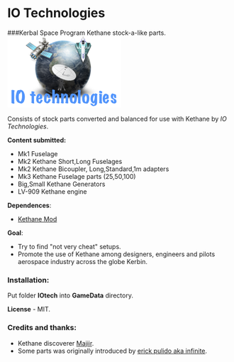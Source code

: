 IO Technologies
=================

###Kerbal Space Program Kethane stock-a-like parts.
![IO Technologies](/GameData/IOtech/Flags/iotech.png)

Consists of stock parts converted and balanced for use with Kethane by *IO Technologies*.

**Content submitted:**
* Mk1 Fuselage
* Mk2 Kethane Short,Long Fuselages
* Mk2 Kethane Bicoupler, Long,Standard,1m adapters
* Mk3 Kethane Fuselage parts (25,50,100)
* Big,Small Kethane Generators
* LV-909 Kethane engine 

**Dependences**:
* [Kethane Mod](https://github.com/Majiir/Kethane)

**Goal**:
* Try to find "not very cheat" setups.
* Promote the use of Kethane among designers, engineers and pilots aerospace industry across the globe Kerbin. 

### Installation:
Put folder **IOtech** into **GameData** directory.

**License** - MIT.

### Credits and thanks:
* Kethane discoverer [Majiir](https://github.com/Majiir/Kethane).
* Some parts was originally introduced by [erick pulido aka infinite](http://kerbal-space-parts.com/space/modpart-kethane-generator-by-infinite-84.html).
